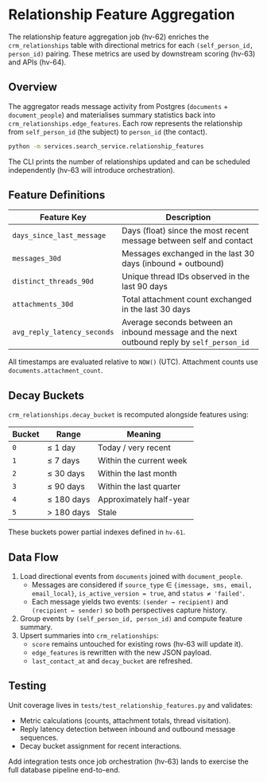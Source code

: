 # Relationship Feature Aggregation

The relationship feature aggregation job (hv-62) enriches the `crm_relationships`
table with directional metrics for each `(self_person_id, person_id)` pairing.
These metrics are used by downstream scoring (hv-63) and APIs (hv-64).

## Overview

The aggregator reads message activity from Postgres (`documents` +
`document_people`) and materialises summary statistics back into
`crm_relationships.edge_features`. Each row represents the relationship from
`self_person_id` (the subject) to `person_id` (the contact).

```bash
python -m services.search_service.relationship_features
```

The CLI prints the number of relationships updated and can be scheduled
independently (hv-63 will introduce orchestration).

## Feature Definitions

| Feature Key | Description |
| ----------- | ----------- |
| `days_since_last_message` | Days (float) since the most recent message between self and contact |
| `messages_30d` | Messages exchanged in the last 30 days (inbound + outbound) |
| `distinct_threads_90d` | Unique thread IDs observed in the last 90 days |
| `attachments_30d` | Total attachment count exchanged in the last 30 days |
| `avg_reply_latency_seconds` | Average seconds between an inbound message and the next outbound reply by `self_person_id` |

All timestamps are evaluated relative to `NOW()` (UTC). Attachment counts use
`documents.attachment_count`.

## Decay Buckets

`crm_relationships.decay_bucket` is recomputed alongside features using:

| Bucket | Range | Meaning |
| ------ | ----- | ------- |
| `0` | ≤ 1 day | Today / very recent |
| `1` | ≤ 7 days | Within the current week |
| `2` | ≤ 30 days | Within the last month |
| `3` | ≤ 90 days | Within the last quarter |
| `4` | ≤ 180 days | Approximately half-year |
| `5` | > 180 days | Stale |

These buckets power partial indexes defined in `hv-61`.

## Data Flow

1. Load directional events from `documents` joined with `document_people`.
   - Messages are considered if `source_type` ∈ `{imessage, sms, email, email_local}`,
     `is_active_version = true`, and `status ≠ 'failed'`.
   - Each message yields two events: `(sender → recipient)` and `(recipient ← sender)`
     so both perspectives capture history.
2. Group events by `(self_person_id, person_id)` and compute feature summary.
3. Upsert summaries into `crm_relationships`:
   - `score` remains untouched for existing rows (hv-63 will update it).
   - `edge_features` is rewritten with the new JSON payload.
   - `last_contact_at` and `decay_bucket` are refreshed.

## Testing

Unit coverage lives in `tests/test_relationship_features.py` and validates:

* Metric calculations (counts, attachment totals, thread visitation).
* Reply latency detection between inbound and outbound message sequences.
* Decay bucket assignment for recent interactions.

Add integration tests once job orchestration (hv-63) lands to exercise the full
database pipeline end-to-end.
